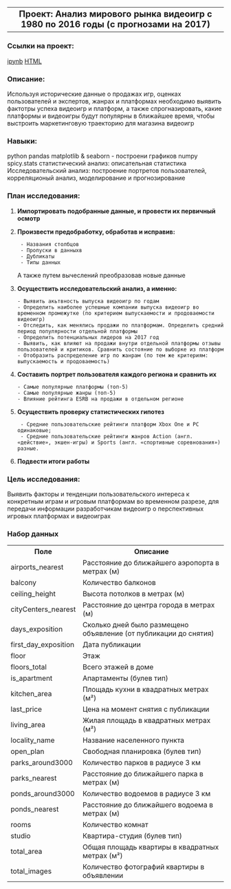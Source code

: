 <table>
  <tr>
    <td style="font-size:20px; font-weight:bold; text-align:center;">Проект: Анализ мирового рынка видеоигр с 1980 по 2016 годы (с прогнозами на 2017)</td>
  </tr>
</table>

   ### Ссылки на проект:
   [ipynb](http://localhost:8888/notebooks/games.ipynb#) [HTML](https://disk.yandex.ru/d/7czl6buxz0FcAw)

### Описание: 
Используя исторические данные о продажах игр, оценках пользователей и экспертов, жанрах и платформах необходимо выявить фактотры успеха видеоигр и платформ, а также спрогназировать, какие платформы и видеоигры будут популярны в ближайшее время, чтобы выстроить маркетинговую траекторию для магазина видеоигр

### Навыки: 
python 
pandas 
matplotlib & seaborn - построени графиков 
numpy
spicy.stats 
статистический анализ: описательная статистика 
Исследовательский анализ: построение портретов пользователей, корреляционый анализ, моделирование и прогнозирование 


### План исследования: 

1) <strong> Импортировать подобранные данные, и  провести их первичный осмотр </strong>

2) <strong> Произвести предобработку, обработав и исправив: </strong>
    
        - Названия столбцов
        - Пропуски в данныхв
        - Дубликаты 
        - Типы данных
   А также путем вычеслений преобразовав новые данные 
        
3) <strong> Осуществить исследовательский анализ, а именно: </strong>

       - Выявить акьтвность выпуска видеоигр по годам
       - Определить наиболее успешные компании выпуска видеоигр во временном промежутке (по критерием выпускаемости и продоваемости видеоигр)
       - Отследить, как менялись продажи по платформам. Определить средний период популярности отдельной платформы
       - Определить потенциальных лидеров на 2017 год 
       - Выявить, как влияют на продажи внутри отдельной платформы отзывы пользователей и критиков. Сравнить состояние по выборке из платформ 
       - Отобразить распределение игр по жанрам (по тем же критериям: выпускаемость и продоваемость)
       
4) <strong> Составить портрет пользователя каждого региона и сравнить их </strong>
 
       - Самые популярные платформы (топ-5)
       - Самые популярные жанры (топ-5)
       - Влияние рейтинга ESRB на продажи в отдельном регионе

5) <strong> Осуществить проверку статистических гипотез </strong>

        - Средние пользовательские рейтинги платформ Xbox One и PC одинаковые;
        - Средние пользовательские рейтинги жанров Action (англ. «действие», экшен-игры) и Sports (англ. «спортивные соревнования») разные.

6) <strong> Подвести итоги работы </strong>
       
### Цель исследования: 
Выявить факторы и тенденции пользовательского интереса к конкретным играм и игровым платформам во временном разрезе, для передачи информации разработчикам видеоигр о перспективных игровых платформах и видеоиграх

### Набор данных
<table>
  <tr>
    <th>Поле</th>
    <th>Описание</th>
  </tr>
  <tr>
    <td>airports_nearest</td>
    <td>Расстояние до ближайшего аэропорта в метрах (м)</td>
  </tr>
  <tr>
    <td>balcony</td>
    <td>Количество балконов</td>
  </tr>
  <tr>
    <td>ceiling_height</td>
    <td>Высота потолков в метрах (м)</td>
  </tr>
  <tr>
    <td>cityCenters_nearest</td>
    <td>Расстояние до центра города в метрах (м)</td>
  </tr>
  <tr>
    <td>days_exposition</td>
    <td>Сколько дней было размещено объявление (от публикации до снятия)</td>
  </tr>
  <tr>
    <td>first_day_exposition</td>
    <td>Дата публикации</td>
  </tr>
  <tr>
    <td>floor</td>
    <td>Этаж</td>
  </tr>
  <tr>
    <td>floors_total</td>
    <td>Всего этажей в доме</td>
  </tr>
  <tr>
    <td>is_apartment</td>
    <td>Апартаменты (булев тип)</td>
  </tr>
  <tr>
    <td>kitchen_area</td>
    <td>Площадь кухни в квадратных метрах (м²)</td>
  </tr>
  <tr>
    <td>last_price</td>
    <td>Цена на момент снятия с публикации</td>
  </tr>
  <tr>
    <td>living_area</td>
    <td>Жилая площадь в квадратных метрах (м²)</td>
  </tr>
  <tr>
    <td>locality_name</td>
    <td>Название населенного пункта</td>
  </tr>
  <tr>
    <td>open_plan</td>
    <td>Свободная планировка (булев тип)</td>
  </tr>
  <tr>
    <td>parks_around3000</td>
    <td>Количество парков в радиусе 3 км</td>
  </tr>
  <tr>
    <td>parks_nearest</td>
    <td>Расстояние до ближайшего парка в метрах (м)</td>
  </tr>
  <tr>
    <td>ponds_around3000</td>
    <td>Количество водоемов в радиусе 3 км</td>
  </tr>
  <tr>
    <td>ponds_nearest</td>
    <td>Расстояние до ближайшего водоема в метрах (м)</td>
  </tr>
  <tr>
    <td>rooms</td>
    <td>Количество комнат</td>
  </tr>
  <tr>
    <td>studio</td>
    <td>Квартира-студия (булев тип)</td>
  </tr>
  <tr>
    <td>total_area</td>
    <td>Общая площадь квартиры в квадратных метрах (м²)</td>
  </tr>
  <tr>
    <td>total_images</td>
    <td>Количество фотографий квартиры в объявлении</td>
  </tr>
</table>
